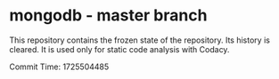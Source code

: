 # mongodb - master branch

This repository contains the frozen state of the repository.
Its history is cleared. It is used only for static code
analysis with Codacy.

Commit Time: 1725504485